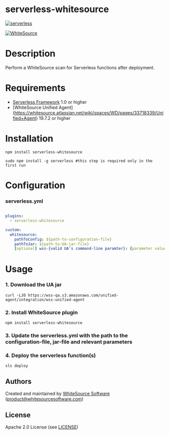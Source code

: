 serverless-whitesource
=======



[![serverless](http://public.serverless.com/badges/v3.svg)](http://www.serverless.com)


[![WhiteSource](https://www.whitesourcesoftware.com/wp-content/uploads/2016/06/whitesource_logo_rgb-02.png)](https://www.whitesourcesoftware.com)



# Description

Perform a WhiteSource scan for Serverless functions after deployment. 

# Requirements

- [Serverless Framework](https://github.com/serverless/serverless) 1.0 or higher
- [WhiteSource Unified Agent] (https://whitesource.atlassian.net/wiki/spaces/WD/pages/33718339/Unified+Agent) 19.7.2 or higher

# Installation

```
npm install serverless-whitesource
```
```
sudo npm install -g serverless #this step is required only in the first run
```

# Configuration

### serverless.yml

```yaml

plugins:
  - serverless-whitesource

custom:
  whitesource:
    pathToConfig: ${path-to-configuration-file}
    pathToJar: ${path-to-UA-jar-file}
    [optional] wss-{valid UA's command-line paramter}: {parameter value}
```

# Usage

### 1. Download the UA jar
```
curl -LJO https://wss-qa.s3.amazonaws.com/unified-agent/integration/wss-unified-agent
```

### 2. Install WhiteSource plugin
```
npm install serverless-whitesource
```

### 3. Update the serverless.yml with the path to the configuration-file, jar-file and relevant parameters

### 4. Deploy the serverless function(s)
```
sls deploy
```

Authors
-------

Created and maintained by [WhiteSource Software](https://www.whitesourcesoftware.com) (<product@whitesourcesoftware.com>)

License
-------

Apache 2.0 License (see [LICENSE](https://www.apache.org/licenses/LICENSE-2.0.txt))
